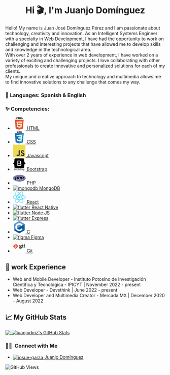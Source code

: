 <h1 align="center">Hi 🎬, I'm Juanjo Domínguez</h1>

<div>Hello! My name is Juan José Domínguez Pérez and I am passionate about technology, creativity and innovation. As an Intelligent Systems Engineer with a specialty in Web Development, I have had the opportunity to work on challenging and interesting projects that have allowed me to develop skills and knowledge in the technological area.</div>

<div>With over 2 years of experience in web development, I have worked on a variety of exciting and challenging projects. I love collaborating with other professionals to create innovative and personalized solutions for each of my clients.</div>

<div>My unique and creative approach to technology and multimedia allows me to find innovative solutions to any challenge that comes my way.</div>

### 📣 Languages: Spanish & English  

### ✨ Competencies: 
- <a href="https://www.w3schools.com/html/default.asp" target="_blank" rel="noreferrer"> <img src="https://raw.githubusercontent.com/devicons/devicon/master/icons/html5/html5-original-wordmark.svg" alt="html5" width="40" height="40"/> HTML </a>  <br>
- <a href="https://www.w3schools.com/css/default.asp" target="_blank" rel="noreferrer"> <img src="https://raw.githubusercontent.com/devicons/devicon/master/icons/css3/css3-original-wordmark.svg" alt="mysql" width="40" height="40"/> CSS </a> <br>
- <a href="https://developer.mozilla.org/en-US/docs/Web/JavaScript" target="_blank" rel="noreferrer"> <img src="https://raw.githubusercontent.com/devicons/devicon/master/icons/javascript/javascript-original.svg" alt="javascript" width="40" height="40"/> Javascript </a>  <br>
- <a href="https://getbootstrap.com" target="_blank" rel="noreferrer"> <img src="https://raw.githubusercontent.com/devicons/devicon/master/icons/bootstrap/bootstrap-plain-wordmark.svg" alt="bootstrap" width="40" height="40"/> Bootstrap </a>   <br>
- <a href="https://www.php.net" target="_blank" rel="noreferrer"> <img src="https://raw.githubusercontent.com/devicons/devicon/master/icons/php/php-original.svg" alt="php" width="40" height="40"/> PHP </a>  
- <a href="https://www.mongodb.com/" target="_blank" rel="noreferrer"> <img src="https://webimages.mongodb.com/_com_assets/cms/kuyjf3vea2hg34taa-horizontal_default_slate_blue.svg?auto=format%252Ccompress" alt="mongodb" width="40" height="40"/> MongoDB </a>  <br>
- <a href="https://es.reactjs.org/" target="_blank" rel="noreferrer"> <img src="data:image/svg+xml;base64,PHN2ZyB4bWxucz0iaHR0cDovL3d3dy53My5vcmcvMjAwMC9zdmciIHZpZXdCb3g9Ii0xMS41IC0xMC4yMzE3NCAyMyAyMC40NjM0OCI+CiAgPHRpdGxlPlJlYWN0IExvZ288L3RpdGxlPgogIDxjaXJjbGUgY3g9IjAiIGN5PSIwIiByPSIyLjA1IiBmaWxsPSIjNjFkYWZiIi8+CiAgPGcgc3Ryb2tlPSIjNjFkYWZiIiBzdHJva2Utd2lkdGg9IjEiIGZpbGw9Im5vbmUiPgogICAgPGVsbGlwc2Ugcng9IjExIiByeT0iNC4yIi8+CiAgICA8ZWxsaXBzZSByeD0iMTEiIHJ5PSI0LjIiIHRyYW5zZm9ybT0icm90YXRlKDYwKSIvPgogICAgPGVsbGlwc2Ugcng9IjExIiByeT0iNC4yIiB0cmFuc2Zvcm09InJvdGF0ZSgxMjApIi8+CiAgPC9nPgo8L3N2Zz4K" alt="laravel" width="40" height="40"/> React </a> <br>
- <a href="https://reactnative.dev/" target="_blank" rel="noreferrer"> <img src="https://reactnative.dev/img/header_logo.svg" alt="flutter" width="40" height="40"/> React Native </a>
- <a href="https://nodejs.org/es/" target="_blank" rel="noreferrer"> <img src="https://nodejs.org/static/images/logo.svg" alt="flutter" width="40" height="40"/> Node JS </a>
- <a href="https://expressjs.com/es/" target="_blank" rel="noreferrer"> <img src="https://reactnative.dev/img/header_logo.svg" alt="flutter" width="40" height="40"/> Express </a>
- <a href="https://www.cprogramming.com/" target="_blank" rel="noreferrer"> <img src="https://raw.githubusercontent.com/devicons/devicon/master/icons/c/c-original.svg" alt="c" width="40" height="40"/> C </a>  
- <a href="https://www.figma.com/" target="_blank" rel="noreferrer"> <img src="https://www.vectorlogo.zone/logos/figma/figma-icon.svg" alt="figma" width="40" height="40"/> Figma </a> <br>
- <a href="https://git-scm.com/" target="_blank" rel="noreferrer"> <img src="https://raw.githubusercontent.com/devicons/devicon/master/icons/git/git-original-wordmark.svg" alt="mysql" width="40" height="40"/> Git </a>  <br>


## 🚀 work Experience
- Web and Mobile Developer - Instituto Potosino de Investigación Científica y Tecnológica - IPICYT | November 2022 - present
- Web Developer - Devsthink | June 2022 - present
- Web Developer and Multimedia Creator - Mercada MX | December 2020 - August 2022
 
## &#x1f4c8; My GitHub Stats


<a href="https://github.com/juanjodmz/juanjodmz">
  <img align="center" src="https://github-readme-stats.vercel.app/api/top-langs/?username=juanjodmz&title_color=cb6ce6&text_color=c9cacc&icon_color=2bbc8a&bg_color=1d1f21"/>
</a>

<a href="https://github.com/juanjodmz/juanjodmz">
  <img align="center" src="https://github-readme-stats.vercel.app/api?username=juanjodmz&show_icons=true&line_height=27&count_private=true&title_color=cb6ce6&text_color=c9cacc&icon_color=2bbc8a&bg_color=1d1f21" alt="juanjodmz's GitHub Stats" />
</a>

<!--- [![trophy](https://github-profile-trophy.vercel.app/?username=juanjodmz&theme=gruvbox&row=1&column=7)](https://github.com/ryo-ma/github-profile-trophy) -->

### 🤝🏻 &nbsp;Connect with Me
- <a href="https://www.linkedin.com/in/juanjo-dominguezp/" target="blank"><img align="center" src="https://raw.githubusercontent.com/rahuldkjain/github-profile-readme-generator/master/src/images/icons/Social/linked-in-alt.svg" alt="josue-garza" height="30" width="40" /> Juanjo Domínguez </a>

 ![GitHub Views](https://komarev.com/ghpvc/?username=juanjodmz&color=9046cf)
 
 
